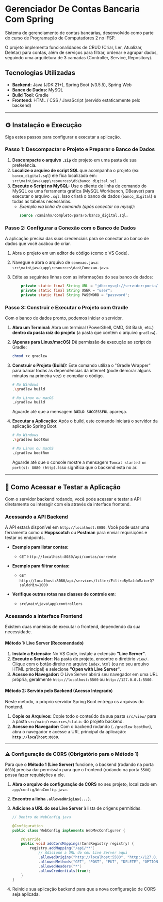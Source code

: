 # Gerenciador De Contas Bancaria Com Spring

Sistema de gerenciamento de contas bancárias, desenvolvido como parte do curso de Programação de Computadores 2 no IFSP.

O projeto implementa funcionalidades de CRUD (Criar, Ler, Atualizar, Deletar) para contas, além de serviços para filtrar, ordenar e agrupar dados, seguindo uma arquitetura de 3 camadas (Controller, Service, Repository).

## Tecnologias Utilizadas

* **Backend:** Java (JDK 21+), Spring Boot (v3.5.5), Spring Web
* **Banco de Dados:** MySQL
* **Build Tool:** Gradle
* **Frontend:** HTML / CSS / JavaScript (servido estaticamente pelo backend)

---

## ⚙️ Instalação e Execução

Siga estes passos para configurar e executar a aplicação.

### Passo 1: Descompactar o Projeto e Preparar o Banco de Dados

1.  **Descompacte o arquivo `.zip`** do projeto em uma pasta de sua preferência.
2.  **Localize o arquivo de script SQL** que acompanha o projeto (ex: `banco_digital.sql`) ele fica localizado em: `src\main\java\app\resources\db\banco_digital.sql`.
3.  **Execute o Script no MySQL:** Use o cliente de linha de comando do MySQL ou uma ferramenta gráfica (MySQL Workbench, DBeaver) para executar o arquivo `.sql`. Isso criará o banco de dados (`banco_digital`) e todas as tabelas necessárias.
    * *Exemplo via linha de comando (após conectar no mysql):*
        ```sql
        source /caminho/completo/para/o/banco_digital.sql;
        ```

### Passo 2: Configurar a Conexão com o Banco de Dados

A aplicação precisa das suas credenciais para se conectar ao banco de dados que você acabou de criar.

1.  Abra o projeto em um editor de código (como o VS Code).
2.  Navegue e abra o arquivo de `conexao.java`: `src\main\java\app\resources\dao\Conexao.java`.
3.  Edite as seguintes linhas com as informações do seu banco de dados:

    ```java
        private static final String URL = "jdbc:mysql://servidor:porta/banco_de_dados";
        private static final String USER = "user";
        private static final String PASSWORD = "password";
    ```

### Passo 3: Construir e Executar o Projeto com Gradle

Com o banco de dados pronto, podemos iniciar o servidor.

1.  **Abra um Terminal:** Abra um terminal (PowerShell, CMD, Git Bash, etc.) **dentro da pasta raiz do projeto** (a pasta que contém o arquivo `gradlew`).

2.  **(Apenas para Linux/macOS)** Dê permissão de execução ao script do Gradle:
    ```bash
    chmod +x gradlew
    ```

3.  **Construir o Projeto (Build):** Este comando utiliza o "Gradle Wrapper" para baixar todas as dependências da internet (pode demorar alguns minutos na primeira vez) e compilar o código.

    ```bash
    # No Windows
    .\gradlew build

    # No Linux ou macOS
    ./gradlew build
    ```
    Aguarde até que a mensagem **`BUILD SUCCESSFUL`** apareça.

4.  **Executar a Aplicação:** Após o build, este comando iniciará o servidor da aplicação Spring Boot.

    ```bash
    # No Windows
    .\gradlew bootRun

    # No Linux ou macOS
    ./gradlew bootRun
    ```
    Aguarde até que o console mostre a mensagem `Tomcat started on port(s): 8080 (http)`. Isso significa que o backend está no ar.

---

## 🚀 Como Acessar e Testar a Aplicação

Com o servidor backend rodando, você pode acessar e testar a API diretamente ou interagir com ela através da interface frontend.

### Acessando a API Backend

A API estará disponível em `http://localhost:8080`. Você pode usar uma ferramenta como o **Hoppscotch** ou **Postman** para enviar requisições e testar os endpoints.

* **Exemplo para listar contas:**
    * `GET` `http://localhost:8080/api/contas/corrente`

* **Exemplo para filtrar contas:**
    * `GET` `http://localhost:8080/api/services/filter/FiltroBySaldoMaiorQ?saldoMin=1000`

* **Verifique outras rotas nas classes de controle em:**
    * `src\main\java\app\controllers`

### Acessando a Interface Frontend

Existem duas maneiras de executar o frontend, dependendo da sua necessidade.

#### Método 1: Live Server (Recomendado)

1.  **Instale a Extensão:** No VS Code, instale a extensão **"Live Server"**.
2.  **Execute o Servidor:** Na pasta do projeto, encontre o diretório `view/`. Clique com o botão direito no arquivo `index.html` (ou no seu arquivo HTML principal) e selecione **"Open with Live Server"**.
3.  **Acesse no Navegador:** O Live Server abrirá seu navegador em uma URL própria, geralmente `http://localhost:5500` ou `http://127.0.0.1:5500`.

#### Método 2: Servido pelo Backend (Acesso Integrado)

Neste método, o próprio servidor Spring Boot entrega os arquivos do frontend.

1.  **Copie os Arquivos:** Copie todo o conteúdo da sua pasta `src/view/` para a pasta `src/main/resources/static` do projeto backend.
2.  **Acesse no Navegador:** Com o backend rodando (`./gradlew bootRun`), abra o navegador e acesse a URL principal da aplicação: **`http://localhost:8080`**.

---

### ⚠️ Configuração de CORS (Obrigatório para o Método 1)

Para que o **Método 1 (Live Server)** funcione, o backend (rodando na porta `8080`) precisa dar permissão para que o frontend (rodando na porta `5500`) possa fazer requisições a ele.

1.  **Abra o arquivo de configuração de CORS** no seu projeto, localizado em `app/config/WebConfig.java`.
2.  **Encontre a linha `.allowedOrigins(...)`**.
3.  **Adicione a URL do seu Live Server** à lista de origens permitidas.

    ```java
    // Dentro de WebConfig.java
    
    @Configuration
    public class WebConfig implements WebMvcConfigurer {

        @Override
        public void addCorsMappings(CorsRegistry registry) {
            registry.addMapping("/api/**")
                // Adicione a URL do seu Live Server aqui
                .allowedOrigins("http://localhost:5500", "http://127.0.0.1:5500")
                .allowedMethods("GET", "POST", "PUT", "DELETE", "OPTIONS")
                .allowedHeaders("*")
                .allowCredentials(true);
        }
    }
    ```
4.  Reinicie sua aplicação backend para que a nova configuração de CORS seja aplicada.